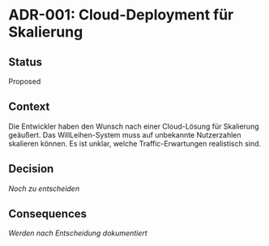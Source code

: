# ADR-001: Cloud-Deployment für Skalierung

## Status
Proposed

## Context
Die Entwickler haben den Wunsch nach einer Cloud-Lösung für Skalierung geäußert. Das WillLeihen-System muss auf unbekannte Nutzerzahlen skalieren können. Es ist unklar, welche Traffic-Erwartungen realistisch sind.

## Decision
*Noch zu entscheiden*

## Consequences
*Werden nach Entscheidung dokumentiert*